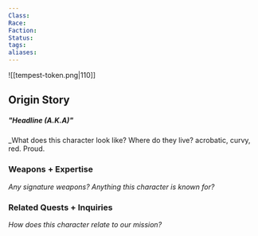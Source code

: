 ```yaml
---
Class: 
Race: 
Faction: 
Status: 
tags: 
aliases:
---
```

![[tempest-token.png|110]]
## Origin Story
##### "Headline (A.K.A)"
_What does this character look like? Where do they live? 
acrobatic, curvy, red. Proud. 
### Weapons + Expertise
_Any signature weapons? Anything this character is known for?_

### Related Quests + Inquiries
_How does this character relate to our mission?_